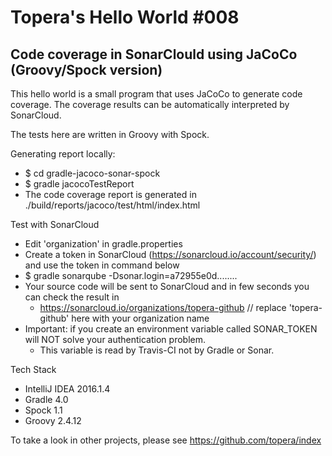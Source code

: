 # Topera's Hello World #008
## Code coverage in SonarClould using JaCoCo (Groovy/Spock version)
This hello world is a small program that uses JaCoCo to generate code coverage.
The coverage results can be automatically interpreted by SonarCloud.

The tests here are written in Groovy with Spock.

Generating report locally:
* $ cd gradle-jacoco-sonar-spock
* $ gradle jacocoTestReport
* The code coverage report is generated in ./build/reports/jacoco/test/html/index.html

Test with SonarCloud
* Edit 'organization' in gradle.properties
* Create a token in SonarCloud (https://sonarcloud.io/account/security/) and use the token in command below
* $ gradle sonarqube -Dsonar.login=a72955e0d........
* Your source code will be sent to SonarCloud and in few seconds you can check the result in
    * https://sonarcloud.io/organizations/topera-github // replace 'topera-github' here with your organization name
* Important: if you create an environment variable called SONAR_TOKEN will NOT solve your authentication problem.
    * This variable is read by Travis-CI not by Gradle or Sonar.

Tech Stack
* IntelliJ IDEA 2016.1.4
* Gradle 4.0
* Spock 1.1
* Groovy 2.4.12

To take a look in other projects, please see https://github.com/topera/index
